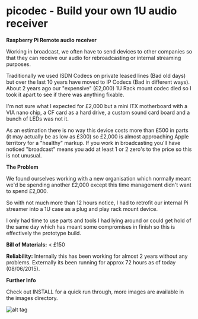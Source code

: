 # picodec - Build your own 1U audio receiver
**Raspberry Pi Remote audio receiver**


Working in broadcast, we often have to send devices to other companies so that
they can receive our audio for rebroadcasting or internal streaming purposes.

Traditionally we used ISDN Codecs on private leased lines (Bad old days) but 
over the last 10 years have moved to IP Codecs (Bad in different ways).  About
2 years ago our "expensive" (£2,000) 1U Rack mount codec died so I took it apart
to see if there was anything fixable.

I'm not sure what I expected for £2,000 but a mini ITX motherboard with a VIA 
nano chip, a CF card as a hard drive, a custom sound card board and a bunch of 
LEDs was not it.

As an estimation there is no way this device costs more than £500 in parts 
(it may actually be as low as £300) so £2,000 is almost approaching Apple 
territory for a "healthy" markup.  If you work in broadcasting you'll have
noticed "broadcast" means you add at least 1 or 2 zero's to the price so this is
not unusual.


**The Problem**

We found ourselves working with a new organisation which normally meant we'd be
spending another £2,000 except this time management didn't want to spend £2,000.

So with not much more than 12 hours notice, I had to retrofit our internal Pi
streamer into a 1U case as a plug and play rack mount device.

I only had time to use parts and tools I had lying around or could get hold of
the same day which has meant some compromises in finish so this is effectively
the prototype build.

**Bill of Materials:** < £150

**Reliability:** Internally this has been working for almost 2 years without
any problems.  Externally its been running for approx 72 hours as of today
(08/06/2015).


**Further Info**

Check out INSTALL for a quick run through, more images are available in the 
images directory.

![alt tag](https://raw.github.com/waynemerricks/picodec/master/images/IMG_20150605_114416.jpg)
